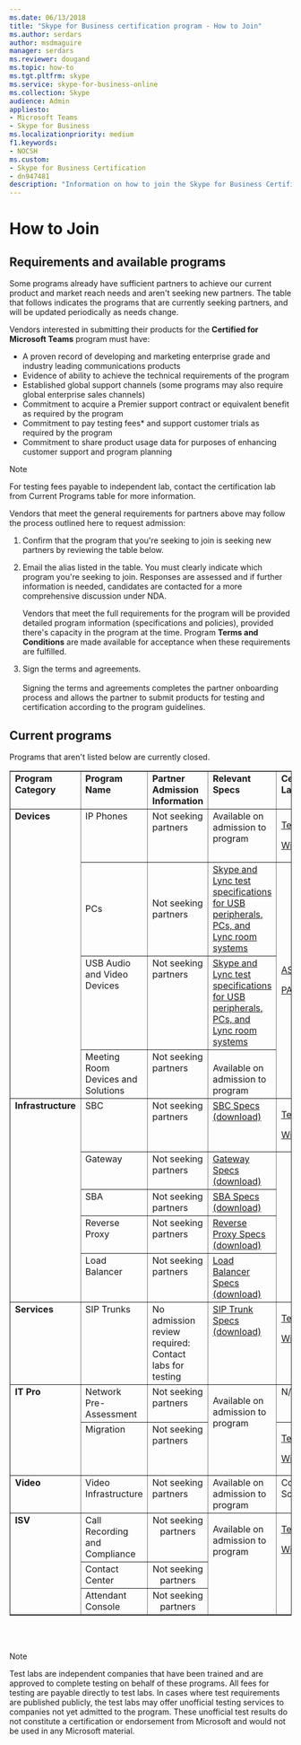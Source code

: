 ```yaml
---
ms.date: 06/13/2018
title: "Skype for Business certification program - How to Join"
ms.author: serdars
author: msdmaguire
manager: serdars
ms.reviewer: dougand
ms.topic: how-to
ms.tgt.pltfrm: skype
ms.service: skype-for-business-online
ms.collection: Skype
audience: Admin
appliesto:
- Microsoft Teams
- Skype for Business
ms.localizationpriority: medium
f1.keywords:
- NOCSH
ms.custom:
- Skype for Business Certification
- dn947481
description: "Information on how to join the Skype for Business Certification Program and the available programs."
---
```


# How to Join

## Requirements and available programs

Some programs already have sufficient partners to achieve our current product and market reach needs and aren't seeking new partners. The table that follows indicates the programs that are currently seeking partners, and will be updated periodically as needs change.

Vendors interested in submitting their products for the **Certified for Microsoft Teams** program must have:

- A proven record of developing and marketing enterprise grade and industry leading communications products
- Evidence of ability to achieve the technical requirements of the program
- Established global support channels (some programs may also require global enterprise sales channels)
- Commitment to acquire a Premier support contract or equivalent benefit as required by the program
- Commitment to pay testing fees* and support customer trials as required by the program
- Commitment to share product usage data for purposes of enhancing customer support and program planning

> [!NOTE]
> For testing fees payable to independent lab, contact the certification lab from Current Programs table for more information.

Vendors that meet the general requirements for partners above may follow the process outlined here to request admission:

1. Confirm that the program that you're seeking to join is seeking new partners by reviewing the table below.

2. Email the alias listed in the table. You must clearly indicate which program you're seeking to join. Responses are assessed and if further information is needed, candidates are contacted for a more comprehensive discussion under NDA.

   Vendors that meet the full requirements for the program will be provided detailed program information (specifications and policies), provided there's capacity in the program at the time. Program **Terms and Conditions** are made available for acceptance when these requirements are fulfilled.

3. Sign the terms and agreements.</br></br>
   Signing the terms and agreements completes the partner onboarding process and allows the partner to submit products for testing and certification according to the program guidelines.

## Current programs

Programs that aren't listed below are currently closed.

<table border="1" cellpadding="1" cellspacing="" class="grid">
        <colgroup>
            <col width="115" />
            <col width="200" />
            <col width="150" />
            <col width="100" />
            <col width="95" />
        </colgroup>
        <tr align="left" valign="top">
            <td><strong>Program Category</strong></td>
            <td><strong>Program Name </strong></td>
            <td align="left" valign="top"><strong>Partner Admission<br />Information</strong></td>
            <td align="left" valign="top"><strong>Relevant Specs</strong></td>
            <td align="left" valign="top"><strong>Certification Labs*</strong></td>
        </tr>
        <tr align="left" valign="top">
            <td rowspan="4"><strong>Devices</strong></td>
            <td>IP Phones</td>
            <td>Not seeking partners</td>
            <td>Available on admission to program</td>
            <td>
                <p><a href="http://www.tekvizion.com/premier-tenants/microsoft">Tekvizion</a></p>
                <p><a href="https://www.wipro.com/engineering/tarang-product-compliance-and-certification-labs">Wipro</a></p>
            </td>
        </tr>
        <tr align="left" valign="middle">
            <td>PCs</td>
            <td>Not seeking partners</td>
            <td><a href="test-spec.md" data-raw-source="[Skype and Lync test specifications for USB peripherals, PCs, and Lync room systems](test-spec.md)">Skype and Lync test specifications for USB peripherals, PCs, and Lync room systems</a> </td>
            <td rowspan="3">
                <p><a href="http://www.asttechlabs.com/">AST</a></p>
                <p><a href="http://www.pal-acoustics.com/">PAL</a></p>
            </td>
        </tr>
        <tr align="left" valign="top">
            <td>USB Audio and Video Devices</td>
            <td>Not seeking partners</td>
            <td><a href="test-spec.md" data-raw-source="[Skype and Lync test specifications for USB peripherals, PCs, and Lync room systems](test-spec.md)">Skype and Lync test specifications for USB peripherals, PCs, and Lync room systems</a></a></td>
        </tr>
        <tr align="left" valign="top">
            <td>Meeting Room Devices and Solutions</td>
            <td>Not seeking partners</td>
            <td><br />Available on admission to program</td>
        </tr>
        <tr align="left" valign="top">
            <td rowspan="5"><strong>Infrastructure</strong></td>
            <td>SBC</td>
            <td>Not seeking partners</td>
            <td><a href="https://download.microsoft.com/download/8/7/5/8752C5DB-C318-4066-AE09-362D7D51D5FE/TDS_SfB_Server_2015_Infrastructure_Interoperability_Program_DOCUMENTS_ALL.zip">SBC Specs (download)</a></td>
            <td>
                <p><a href="http://www.tekvizion.com/premier-tenants/microsoft">Tekvizion</a></p>
                <p><a href="https://www.wipro.com/engineering/tarang-product-compliance-and-certification-labs">Wipro</a></p>
            </td>
        </tr>
        <tr align="left" valign="top">
            <td>Gateway</td>
            <td>Not seeking partners</td>
            <td><a href="https://download.microsoft.com/download/8/7/5/8752C5DB-C318-4066-AE09-362D7D51D5FE/TDS_SfB_Server_2015_Infrastructure_Interoperability_Program_DOCUMENTS_ALL.zip">Gateway Specs (download)</a></td>
        </tr>
        <tr align="left" valign="top">
            <td>SBA</td>
            <td>Not seeking partners</td>
            <td><a href="https://download.microsoft.com/download/8/7/5/8752C5DB-C318-4066-AE09-362D7D51D5FE/TDS_SfB_Server_2015_Infrastructure_Interoperability_Program_DOCUMENTS_ALL.zip">SBA Specs (download)</a></td>
        </tr>
        <tr align="left" valign="top">
            <td>Reverse Proxy</td>
            <td>Not seeking partners</td>
            <td><a href="https://download.microsoft.com/download/8/7/5/8752C5DB-C318-4066-AE09-362D7D51D5FE/TDS_SfB_Server_2015_Infrastructure_Interoperability_Program_DOCUMENTS_ALL.zip">Reverse Proxy Specs (download)</a></td>
        </tr>
        <tr align="left" valign="top">
            <td>Load Balancer</td>
            <td>Not seeking partners</td>
            <td><a href="https://download.microsoft.com/download/8/7/5/8752C5DB-C318-4066-AE09-362D7D51D5FE/TDS_SfB_Server_2015_Infrastructure_Interoperability_Program_DOCUMENTS_ALL.zip">Load Balancer Specs (download)</a></td>
        </tr>
        <tr align="left" valign="top">
            <td><strong>Services</strong></td>
            <td>SIP Trunks</td>
            <td>No admission review required:<br />Contact labs for testing</td>
            <td><a href="https://download.microsoft.com/download/8/7/5/8752C5DB-C318-4066-AE09-362D7D51D5FE/TDS_SfB_Server_2015_Infrastructure_Interoperability_Program_DOCUMENTS_ALL.zip">SIP Trunk Specs (download)</a></td>
            <td>
                <p><a href="http://www.tekvizion.com/premier-tenants/microsoft">Tekvizion</a></p>
               <p><a href="https://www.wipro.com/engineering/tarang-product-compliance-and-certification-labs">Wipro</a></p>
            </td>
        </tr>
        <tr align="left" valign="top">
            <td rowspan="2"><strong>IT Pro</strong></td>
            <td>Network Pre-Assessment</td>
            <td>Not seeking partners</td>
            <td rowspan="2">
                <p>Available on admission to program</p>
            </td>
            <td>N/A</td>
        </tr>
        <tr align="left" valign="top">
            <td>Migration</td>
            <td>Not seeking partners</td>
            <td>
                <p><a href="http://www.tekvizion.com/premier-tenants/microsoft">Tekvizion</a></p>
                <p><a href="https://www.wipro.com/engineering/tarang-product-compliance-and-certification-labs">Wipro</a></p>
            </td>
        </tr>
        <tr align="left" valign="top">
            <td><strong>Video</strong></td>
            <td>Video Infrastructure</td>
            <td>Not seeking partners</td>
            <td>Available on admission to program</td>
            <td>Coming<br />Soon</td>
        </tr>
        <tr align="left" valign="top">
            <td rowspan="3"><strong>ISV</strong></td>
            <td>Call Recording and Compliance</td>
            <td align="center" valign="top">Not seeking partners</td>
            <td rowspan="3">
                <p>Available on admission to program</p>
            </td>
            <td rowspan="3">
               <p><a href="http://www.tekvizion.com/premier-tenants/microsoft">Tekvizion</a></p>
               <p><a href="https://www.wipro.com/engineering/tarang-product-compliance-and-certification-labs">Wipro</a></p>
            </td>
        </tr>
        <tr align="left" valign="top">
            <td>Contact Center</td>
            <td align="center" valign="top">Not seeking partners</td>
        </tr>
        <tr align="left" valign="top">
            <td>Attendant Console</td>
            <td align="center" valign="top">Not seeking partners</td>
        </tr>
    </table> </br> </br>

> [!NOTE]
> Test labs are independent companies that have been trained and are approved to complete testing on behalf of these programs. All fees for testing are payable directly to test labs. In cases where test requirements are published publicly, the test labs may offer unofficial testing services to companies not yet admitted to the program. These unofficial test results do not constitute a certification or endorsement from Microsoft and would not be used in any Microsoft material.

